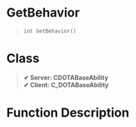 # GetBehavior
> `int GetBehavior()`
# Class
> __✔ Server: CDOTABaseAbility__  
> __✔ Client: C_DOTABaseAbility__  
# Function Description

